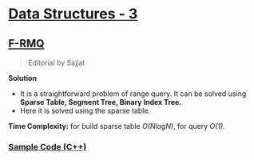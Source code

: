 # [Data Structures - 3](https://vjudge.net/contest/455722) #

## [F-RMQ](https://vjudge.net/contest/455722#problem/F) ##
> Editorial by Sajjat

**Solution**
- It is a straightforward problem of range query. It can be solved using **Sparse Table, Segment Tree, Binary Index Tree.**
- Here it is solved using the sparse table.

**Time Complexity:** for build sparse table *O(NlogN)*, for query *O(1).*

### [Sample Code (C++)](https://github.com/MH-Sajjat/Editorials/blob/main/Data%20Structures%20-%203/F-RMQ.cpp) ###
